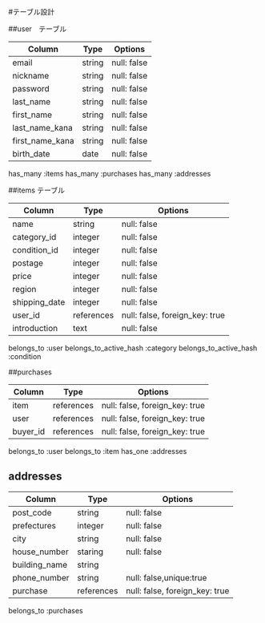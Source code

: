 #テーブル設計

##user　テーブル


| Column         | Type   | Options     |
| -------------- | ------ | ----------- |
| email          | string | null: false |
| nickname       | string | null: false |
| password       | string | null: false |
| last_name      | string | null: false |
| first_name     | string | null: false |
| last_name_kana | string | null: false |
| first_name_kana| string | null: false |
| birth_date     | date   | null: false |

has_many :items
has_many :purchases
has_many :addresses


##items テーブル

| Column         | Type       | Options                        |
| -------------- | ---------- | ------------------------------ |
| name           | string     | null: false                    |
| category_id    | integer    | null: false                    |
| condition_id   | integer    | null: false                    |
| postage        | integer    | null: false                    |
| price          | integer    | null: false                    |
| region         | integer    | null: false                    |
| shipping_date  | integer    | null: false                    |
| user_id        | references | null: false, foreign_key: true |
| introduction   | text       | null: false                    |

belongs_to :user
belongs_to_active_hash :category
belongs_to_active_hash :condition


##purchases

| Column         | Type       | Options                        |
| -------------- | ---------- | ------------------------------ |
| item           | references | null: false, foreign_key: true |
| user           | references | null: false, foreign_key: true |
| buyer_id       | references | null: false, foreign_key: true |

belongs_to :user
belongs_to :item
has_one :addresses

## addresses

| Column         | Type       | Options                        |
| -------------- | ---------- | ------------------------------ |
| post_code      | string     | null: false                    |
| prefectures    | integer    | null: false                    |
| city           | string     | null: false                    |
| house_number   | staring    | null: false                    |
| building_name  | string     |                                |
| phone_number   | string     | null: false,unique:true     |
| purchase       | references | null: false, foreign_key: true |

belongs_to :purchases